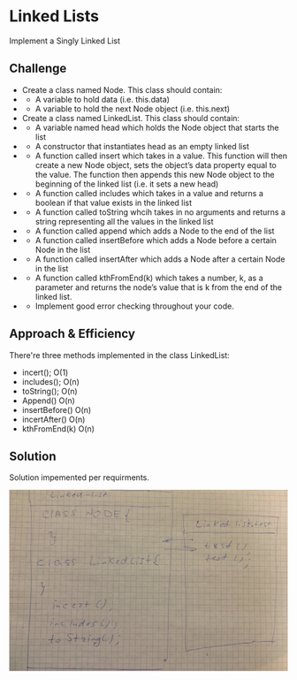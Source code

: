 # Linked Lists
Implement a Singly Linked List

## Challenge
* Create a class named Node. This class should contain:
* * A variable to hold data (i.e. this.data)
* * A variable to hold the next Node object (i.e. this.next)
* Create a class named LinkedList. This class should contain:
* * A variable named head which holds the Node object that starts the list
* * A constructor that instantiates head as an empty linked list
* * A function called insert which takes in a value. This function will then create a new Node object, sets the object’s data property equal to the value. The function then appends this new Node object to the beginning of the linked list (i.e. it sets a new head)
* * A function called includes which takes in a value and returns a boolean if that value exists in the linked list
* * A function called toString whcih takes in no arguments and returns a string representing all the values in the linked list
* * A function called append which adds a Node to the end of the list
* * A function called insertBefore which adds a Node before a certain Node in the list
* * A function called insertAfter which adds a Node after a certain Node in the list
* * A function called kthFromEnd(k) which takes a number, k, as a parameter and returns the node’s value that is k from the end of the linked list.
* * Implement good error checking throughout your code. 


## Approach & Efficiency
There're three methods implemented in the class LinkedList:

* incert(); 
O(1)
* includes();
O(n)
* toString();
O(n)
* Append()
O(n)
* insertBefore()
O(n)
* incertAfter()
O(n)
* kthFromEnd(k)
O(n)

## Solution
Solution impemented per requirments. 

![solution](/assets/linked-list.jpg)

